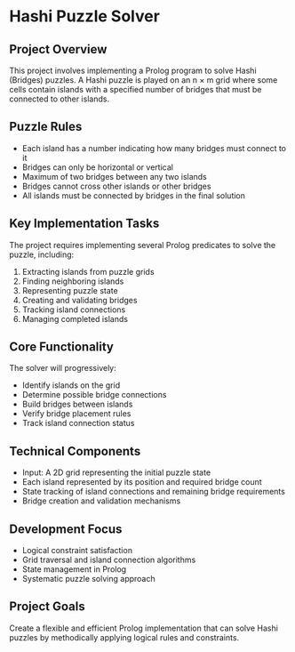 # Hashi Puzzle Solver

## Project Overview

This project involves implementing a Prolog program to solve Hashi (Bridges) puzzles. A Hashi puzzle is played on an n × m grid where some cells contain islands with a specified number of bridges that must be connected to other islands.

## Puzzle Rules

- Each island has a number indicating how many bridges must connect to it
- Bridges can only be horizontal or vertical
- Maximum of two bridges between any two islands
- Bridges cannot cross other islands or other bridges
- All islands must be connected by bridges in the final solution

## Key Implementation Tasks

The project requires implementing several Prolog predicates to solve the puzzle, including:

1. Extracting islands from puzzle grids
2. Finding neighboring islands
3. Representing puzzle state
4. Creating and validating bridges
5. Tracking island connections
6. Managing completed islands

## Core Functionality

The solver will progressively:
- Identify islands on the grid
- Determine possible bridge connections
- Build bridges between islands
- Verify bridge placement rules
- Track island connection status

## Technical Components

- Input: A 2D grid representing the initial puzzle state
- Each island represented by its position and required bridge count
- State tracking of island connections and remaining bridge requirements
- Bridge creation and validation mechanisms

## Development Focus

- Logical constraint satisfaction
- Grid traversal and island connection algorithms
- State management in Prolog
- Systematic puzzle solving approach

## Project Goals

Create a flexible and efficient Prolog implementation that can solve Hashi puzzles by methodically applying logical rules and constraints.
